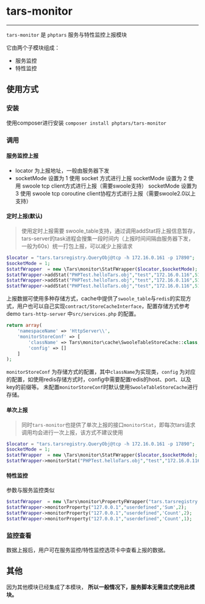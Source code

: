 # tars-monitor
------------------

`tars-monitor` 是 `phptars` 服务与特性监控上报模块

它由两个子模块组成：
* 服务监控
* 特性监控

## 使用方式

### 安装

使用composer进行安装
`composer install phptars/tars-monitor`

### 调用

#### 服务监控上报

* locator  为上报地址，一般由服务器下发
* socketMode 设置为 1 使用 socket 方式进行上报
   socketMode 设置为 2 使用 swoole tcp client方式进行上报（需要swoole支持）
   socketMode 设置为 3 使用 swoole tcp coroutine client协程方式进行上报（需要swoole2.0以上支持）

#### 定时上报(默认)
> 使用定时上报需要 swoole_table支持，通过调用addStat将上报信息暂存，tars-server的task进程会搜集一段时间内（上报时间间隔由服务器下发，一般为60s）统一打包上报，可以减少上报请求
```php
$locator = "tars.tarsregistry.QueryObj@tcp -h 172.16.0.161 -p 17890";
$socketMode = 1;
$statfWrapper  = new \Tars\monitor\StatFWrapper($locator,$socketMode);  
$statfWrapper->addStat("PHPTest.helloTars.obj","test","172.16.0.116",51003,200,0,0);  
$statfWrapper->addStat("PHPTest.helloTars.obj","test","172.16.0.116",51003,200,0,0);  
$statfWrapper->addStat("PHPTest.helloTars.obj","test","172.16.0.116",51003,200,0,0);
```

上报数据可使用多种存储方式，cache中提供了`swoole_table`与`redis`的实现方式，用户也可以自己实现`contract/StoreCacheInterface`，配置存储方式参考demo `tars-http-server` 中`src/services.php` 的配置。
```php
return array(
    'namespaceName' => 'HttpServer\\',
    'monitorStoreConf' => [
        'className' => Tars\monitor\cache\SwooleTableStoreCache::class,
        'config' => []
    ]
);
```
`monitorStoreConf` 为存储方式的配置，其中`className`为实现类，`config` 为对应的配置，如使用redis存储方式时，config中需要配置redis的host、port、以及key的前缀等。
未配置`monitorStoreConf`时默认使用`SwooleTableStoreCache`进行存储。


#### 单次上报
> 同时`tars-monitor`也提供了单次上报的接口`monitorStat`，即每次tars请求调用均会进行一次上报，该方式不建议使用
```php
$locator = "tars.tarsregistry.QueryObj@tcp -h 172.16.0.161 -p 17890";
$socketMode = 1;
$statfWrapper  = new \Tars\monitor\StatFWrapper($locator,$socketMode);  
$statfWrapper->monitorStat("PHPTest.helloTars.obj","test","172.16.0.116",51003,200,0,0);
```

#### 特性监控

参数与服务监控类似

```php
$statfWrapper  = new \Tars\monitor\PropertyFWrapper("tars.tarsregistry.QueryObj@tcp -h 172.16.0.161 -p 17890",1);  
$statfWrapper->monitorProperty("127.0.0.1","userdefined",'Sum',2);  
$statfWrapper->monitorProperty("127.0.0.1","userdefined",'Count',2);  
$statfWrapper->monitorProperty("127.0.0.1","userdefined",'Count',1);
```

### 监控查看
数据上报后，用户可在服务监控/特性监控选项卡中查看上报的数据。

## 其他
因为其他模块已经集成了本模块， __所以一般情况下，服务脚本无需显式使用此模块。__
